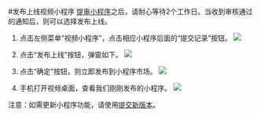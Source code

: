 #发布上线视频小程序
[提审小程序](./submit-new-miniprogram-version.md)之后，请耐心等待2个工作日。当收到审核通过的通知后，则可以选择发布上线。

1. 点击左侧菜单“视频小程序”，点击相应小程序后面的“提交记录”按钮。
![](http://op-plat.videojj.com/os-saas/docs/images/Xnip2019-10-25_19-02-02.png)

2. 点击“发布上线”按钮，弹窗如下。
![](http://op-plat.videojj.com/os-saas/docs/images/Xnip2019-11-01_17-24-58.png)

3. 点击“确定”按钮，则立即发布到小程序市场。
![](http://op-plat.videojj.com/os-saas/docs/images/Xnip2019-11-01_16-57-25.png)

4. 手机打开视频桌面，查看我们刚刚发布的小程序。
![](http://op-plat.videojj.com/os-saas/docs/images/IMG_1793.jpeg)

注意：如需更新小程序功能，请使用[提交新版本](./submit-new-miniprogram-version.md)。
